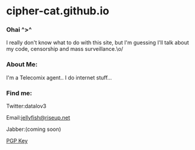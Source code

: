 # cipher-cat.github.io
### Ohai ^>^

I really don't know what to do with this site, but I'm guessing I'll talk about my code, censorship and mass surveillance.\o/

### About Me:

I'm a Telecomix agent.. I do internet stuff...

### Find me:
Twitter:datalov3

Email:jellyfish@riseup.net

Jabber:(coming soon)

[PGP Key](https://cipher-cat.github.io/Files/PGP/Jellyfish%20jellyfish@riseup.net%20%280x8AFD4538%29%20pub.asc)
